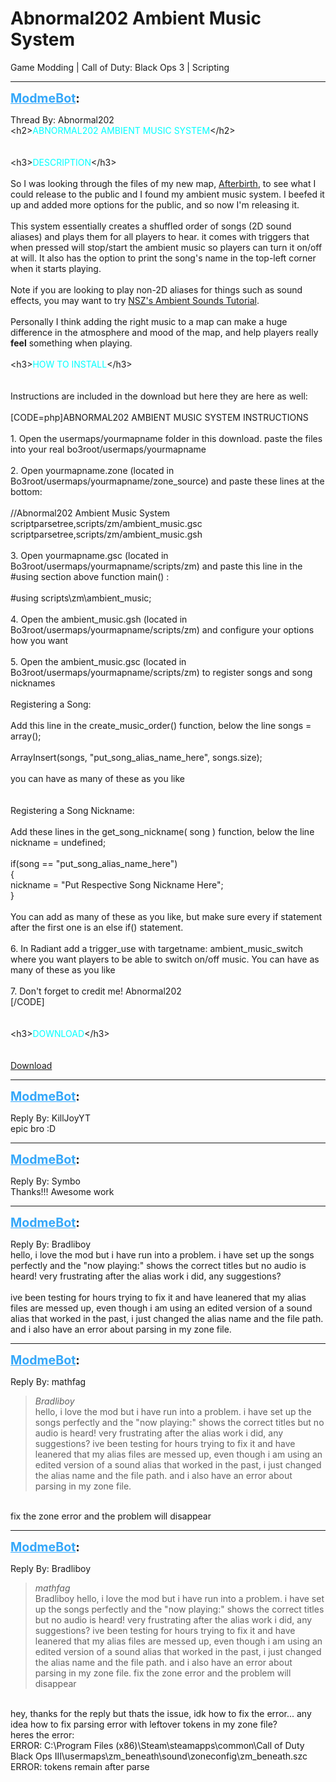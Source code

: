 # Abnormal202 Ambient Music System
Game Modding | Call of Duty: Black Ops 3 | Scripting

---
<strong style="font-size: 1.4em;"><span style="text-decoration: underline;text-decoration-color: #34a7f9;"><span style="color:#34a7f9;">ModmeBot</span></span>:</strong>

<p>Thread By: Abnormal202<br />&lt;h2&gt;<span style="color:#00ffff;">ABNORMAL202 AMBIENT MUSIC SYSTEM</span>&lt;/h2&gt;<br /> <br /> <br />&lt;h3&gt;<span style="color:#00ffff;">DESCRIPTION</span>&lt;/h3&gt;<br /> <br />So I was looking through the files of my new map, <a href="https://steamcommunity.com/sharedfiles/filedetails/?id=1212683762&searchtext=afterbirth">Afterbirth</a>, to see what I could release to the public and I found my ambient music system. I beefed it up and added more options for the public, and so now I&#39;m releasing it.<br /> <br />This system essentially creates a shuffled order of songs (2D sound aliases) and plays them for all players to hear. it comes with triggers that when pressed will stop/start the ambient music so players can turn it on/off at will. It also has the option to print the song&#39;s name in the top-left corner when it starts playing.<br /> <br />Note if you are looking to play non-2D aliases for things such as sound effects, you may want to try <a href="http://aviacreations.com/modme/index.php?view=topic&tid=309">NSZ&#39;s Ambient Sounds Tutorial</a>.<br /> <br />Personally I think adding the right music to a map can make a huge difference in the atmosphere and mood of the map, and help players really <strong>feel</strong> something when playing.<br /> <br />&lt;h3&gt;<span style="color:#00ffff;">HOW TO INSTALL</span>&lt;/h3&gt;<br /> <br /> <br />Instructions are included in the download but here they are here as well:<br /> <br />[CODE=php]ABNORMAL202 AMBIENT MUSIC SYSTEM INSTRUCTIONS<br /><br />1. Open the usermaps/yourmapname folder in this download. paste the files into your real bo3root/usermaps/yourmapname<br /><br />2. Open yourmapname.zone (located in Bo3root/usermaps/yourmapname/zone_source) and paste these lines at the bottom:<br /><br />//Abnormal202 Ambient Music System<br />scriptparsetree,scripts/zm/ambient_music.gsc<br />scriptparsetree,scripts/zm/ambient_music.gsh<br /><br />3. Open yourmapname.gsc (located in Bo3root/usermaps/yourmapname/scripts/zm) and paste this line in the #using section above function main() :<br /><br />#using scripts\zm\ambient_music;<br /><br />4. Open the ambient_music.gsh (located in Bo3root/usermaps/yourmapname/scripts/zm) and configure your options how you want<br /><br />5. Open the ambient_music.gsc (located in Bo3root/usermaps/yourmapname/scripts/zm) to register songs and song nicknames<br /><br />	Registering a Song:<br />	<br />	Add this line in the create_music_order() function, below the line    songs = array();<br /><br />	ArrayInsert(songs, &quot;put_song_alias_name_here&quot;,  songs.size); <br /><br />	you can have as many of these as you like<br /><br />	<br />	Registering a Song Nickname:<br /><br />	Add these lines in the get_song_nickname( song ) function, below the line     nickname = undefined;<br /><br />	if(song == &quot;put_song_alias_name_here&quot;)<br />	{<br />		nickname = &quot;Put Respective Song Nickname Here&quot;;	<br />	}<br /><br />	You can add as many of these as you like, but make sure every if statement after the first one is an else if() statement.<br /><br />6. In Radiant add a trigger_use with targetname:   ambient_music_switch   where you want players to be able to switch on/off music. You can have as many of these as you like<br /><br />7. Don&#39;t forget to credit me! Abnormal202<br />[/CODE]<br /> <br /> <br />&lt;h3&gt;<span style="color:#00ffff;">DOWNLOAD</span>&lt;/h3&gt;<br /> <br /> <br /><a href="https://mega.nz/#!mh5XkYKR!U9sg2jFrLgnt6omj6PMIcjX63OpbWQztSRENdkxPIPM">Download</a></p>

---
<strong style="font-size: 1.4em;"><span style="text-decoration: underline;text-decoration-color: #34a7f9;"><span style="color:#34a7f9;">ModmeBot</span></span>:</strong>

<p>Reply By: KillJoyYT<br />epic bro :D</p>

---
<strong style="font-size: 1.4em;"><span style="text-decoration: underline;text-decoration-color: #34a7f9;"><span style="color:#34a7f9;">ModmeBot</span></span>:</strong>

<p>Reply By: Symbo<br />Thanks!!! Awesome work</p>

---
<strong style="font-size: 1.4em;"><span style="text-decoration: underline;text-decoration-color: #34a7f9;"><span style="color:#34a7f9;">ModmeBot</span></span>:</strong>

<p>Reply By: Bradliboy<br />hello, i love the mod but i have run into a problem. i have set up the songs perfectly and the &quot;now playing:&quot; shows the correct titles but no audio is heard! very frustrating after the alias work i did, any suggestions?<br /> <br />ive been testing for hours trying to fix it and have leanered that my alias files are messed up, even though i am using an edited version of a sound alias that worked in the past, i just changed the alias name and the file path.<br />and i also have an error about parsing in my zone file.</p>

---
<strong style="font-size: 1.4em;"><span style="text-decoration: underline;text-decoration-color: #34a7f9;"><span style="color:#34a7f9;">ModmeBot</span></span>:</strong>

<p>Reply By: mathfag<br /><blockquote><em>Bradliboy</em><br />hello, i love the mod but i have run into a problem. i have set up the songs perfectly and the &quot;now playing:&quot; shows the correct titles but no audio is heard! very frustrating after the alias work i did, any suggestions?   ive been testing for hours trying to fix it and have leanered that my alias files are messed up, even though i am using an edited version of a sound alias that worked in the past, i just changed the alias name and the file path. and i also have an error about parsing in my zone file.</blockquote><br /> fix the zone error and the problem will disappear</p>

---
<strong style="font-size: 1.4em;"><span style="text-decoration: underline;text-decoration-color: #34a7f9;"><span style="color:#34a7f9;">ModmeBot</span></span>:</strong>

<p>Reply By: Bradliboy<br /><blockquote><em>mathfag</em><br />Bradliboy hello, i love the mod but i have run into a problem. i have set up the songs perfectly and the &quot;now playing:&quot; shows the correct titles but no audio is heard! very frustrating after the alias work i did, any suggestions?   ive been testing for hours trying to fix it and have leanered that my alias files are messed up, even though i am using an edited version of a sound alias that worked in the past, i just changed the alias name and the file path. and i also have an error about parsing in my zone file.  fix the zone error and the problem will disappear </blockquote><br /> hey, thanks for the reply but thats the issue, idk how to fix the error... any idea how to fix parsing error with leftover tokens in my zone file?<br /> heres the error:<br />ERROR: C:\Program Files (x86)\Steam\steamapps\common\Call of Duty Black Ops III\usermaps\zm_beneath\sound\zoneconfig\zm_beneath.szc<br />ERROR: tokens remain after parse</p>
